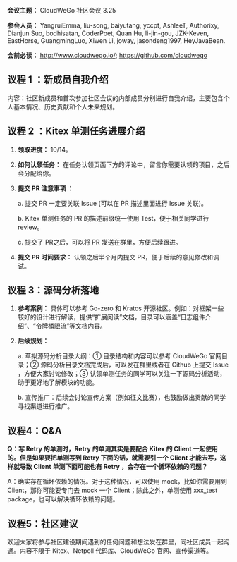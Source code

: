 **会议主题：** CloudWeGo 社区会议 3.25

**参会人员：** YangruiEmma, liu-song, baiyutang, yccpt, AshleeT, Authorixy, Dianjun Suo, bodhisatan, CoderPoet, Quan Hu, li-jin-gou, JZK-Keven, EastHorse, GuangmingLuo, Xiwen Li, joway, jasondeng1997, HeyJavaBean. 

**会前必读：** http://www.cloudwego.io/;
              https://github.com/cloudwego

## 议程 1 ：新成员自我介绍

内容：社区新成员和首次参加社区会议的内部成员分别进行自我介绍，主要包含个人基本情况、历史贡献和个人未来规划。

## 议程 2 ：Kitex 单测任务进展介绍

1. **领取进度：** 10/14。
2. **如何认领任务：** 在任务认领页面下方的评论中，留言你需要认领的项目，之后会分配给你。
3. **提交 PR 注意事项 ：**

   a. 提交 PR 一定要关联 Issue (可以在 PR 描述里面进行 Issue 关联)。
   
   b. Kitex 单测任务的 PR 的描述前缀统一使用 Test，便于相关同学进行 review。
   
   c. 提交了 PR之后，可以将 PR 发送在群里，方便后续跟进。
4. **提交 PR 时间要求：** 认领之后半个月内提交 PR，便于后续的意见修改和调试。

## 议程 3：源码分析落地

1. **参考案例：** 具体可以参考  Go-zero 和 Kratos 开源社区。例如：对框架一些较好的设计进行解读，提供“扩展阅读”文档，目录可以涵盖“日志组件介绍”、“令牌桶限流”等文档内容。
2. **后续规划：**

   a. 草拟源码分析目录大纲：① 目录结构和内容可以参考 CloudWeGo 官网目录；② 源码分析目录文档完成后，可以发在群里或者在 Github 上提交 Issue ，方便大家讨论修改；③ 认领单测任务的同学可以关注一下源码分析活动，助于更好地了解模块的功能。
   
   b. 宣传推广：后续会讨论宣传方案（例如征文比赛），也鼓励做出贡献的同学寻找渠道进行推广。

## 议程4：Q&A

**Q：写 Retry 的单测时，Retry 的单测其实是要配合 Kitex 的 Client 一起使用的。但是如果要把单测写到 Retry 下面的话，就需要引一个 Client 才能去写，这样就导致 Client 单测下面可能也有 Retry ，会存在一个循环依赖的问题？**

A：确实存在循坏依赖的情况。对于这种情况，可以使用 mock，比如你需要用到 Client，那你可能要专门去 mock 一个 Client；除此之外，单测使用 xxx_test package，也可以解决循环依赖的问题。

## 议程5：社区建议

欢迎大家将参与社区建设期间遇到的任何问题和想法发在群里，同社区成员一起沟通。内容不限于 Kitex、Netpoll 代码库、CloudWeGo 官网、宣传渠道等。

